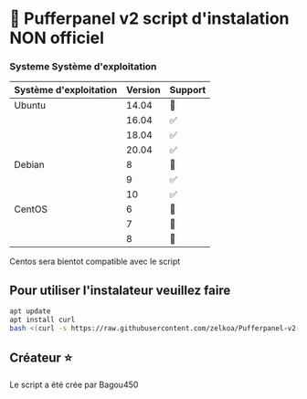 # :jigsaw: Pufferpanel v2 script d'instalation NON officiel 


### Systeme Système d'exploitation

| Système d'exploitation  | Version | Support            |
| ----------------- | ------- | -------------------- |
| Ubuntu            | 14.04   | :red_circle:         |
|                   | 16.04   | :white_check_mark:   |
|                   | 18.04   | :white_check_mark:   |
|                   | 20.04   | :white_check_mark:        |
| Debian            | 8       | :red_circle:         |
|                   | 9       | :white_check_mark:   |
|                   | 10      | :white_check_mark:   |
| CentOS            | 6       | :red_circle:         |
|                   | 7       | :red_circle:    |
|                   | 8       | :red_circle:    |

Centos sera bientot compatible avec le script

## Pour utiliser l'instalateur veuillez faire 


```bash
apt update
apt install curl 
bash <(curl -s https://raw.githubusercontent.com/zelkoa/Pufferpanel-v2-install-script/master/install.sh)
```

## Créateur  :star:

Le script a été crée par Bagou450

